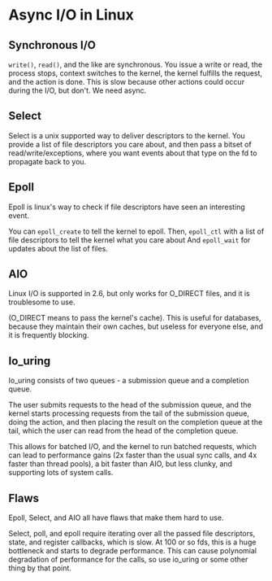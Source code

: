 # Async I/O in Linux

## Synchronous I/O

`write()`, `read()`, and the like are synchronous. You issue a write or read, the process stops, context switches to the kernel, the kernel fulfills the request, and the action is done. This is slow because other actions could occur during the I/O, but don't. We need async.

## Select

Select is a unix supported way to deliver descriptors to the kernel. You provide a list of file descriptors you care about, and then pass a bitset of read/write/exceptions, where you want events about that type on the fd to propagate back to you.

## Epoll

Epoll is linux's way to check if file descriptors have seen an interesting event.

You can `epoll_create` to tell the kernel to epoll.
Then, `epoll_ctl` with a list of file descriptors to tell the kernel what you care about
And `epoll_wait` for updates about the list of files.

## AIO

Linux I/O is supported in 2.6, but only works for O_DIRECT files, and it is troublesome to use.

(O_DIRECT means to pass the kernel's cache). This is useful for databases, because they maintain their own caches, but useless for everyone else, and it is frequently blocking.

## Io_uring

Io_uring consists of two queues - a submission queue and a completion queue.

The user submits requests to the head of the submission queue, and the kernel starts processing requests from the tail of the submission queue, doing the action, and then placing the result on the completion queue at the tail, which the user can read from the head of the completion queue.

This allows for batched I/O, and the kernel to run batched requests, which can lead to performance gains (2x faster than the usual sync calls, and 4x faster than thread pools), a bit faster than AIO, but less clunky, and supporting lots of system calls.

## Flaws

Epoll, Select, and AIO all have flaws that make them hard to use.

Select, poll, and epoll require iterating over all the passed file descriptors, state, and register callbacks, which is slow. At 100 or so fds, this is a huge bottleneck and starts to degrade performance. This can cause polynomial degradation of performance for the calls, so use io_uring or some other thing by that point.
